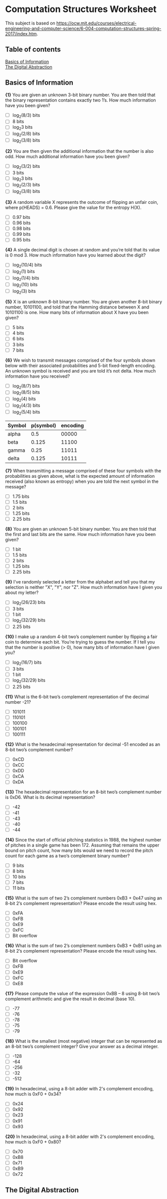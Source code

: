 # Computation Structures Worksheet

This subject is based on https://ocw.mit.edu/courses/electrical-engineering-and-computer-science/6-004-computation-structures-spring-2017/index.htm.

## Table of contents
[Basics of Information](#basics-of-information)  
[The Digital Abstraction](#the-digital-abstraction)  


## Basics of Information

**{1}** You are given an unknown 3-bit binary number. You are then told that the binary representation contains exactly two 1’s. How much information have you been given?   
- [ ] log<sub>2</sub>(8/3) bits
- [ ] 8 bits
- [ ] log<sub>2</sub>3 bits
- [ ] log<sub>2</sub>(2/8) bits
- [ ] log<sub>2</sub>(3/8) bits

**{2}** You are then given the additional information that the number is also odd. How much additional information have you been given? 
- [ ] log<sub>2</sub>(3/2) bits
- [ ] 3 bits
- [ ] log<sub>2</sub>3 bits
- [ ] log<sub>2</sub>(2/3) bits
- [ ] log<sub>2</sub>(3/8) bits

**{3}** A random variable X represents the outcome of flipping an unfair coin, where p(HEADS) = 0.6. Please give the value for the entropy H(X).
- [ ] 0.97 bits
- [ ] 0.96 bits
- [ ] 0.98 bits
- [ ] 0.99 bits
- [ ] 0.95 bits

**{4}** A single decimal digit is chosen at random and you’re told that its value is 0 mod 3. How much information have you learned about the digit?
- [ ] log<sub>2</sub>(10/4) bits
- [ ] log<sub>2</sub>(1) bits
- [ ] log<sub>2</sub>(1/4) bits
- [ ] log<sub>2</sub>(10) bits
- [ ] log<sub>2</sub>(3) bits

**{5}** X is an unknown 8-bit binary number. You are given another 8-bit binary number, 10101100, and told that the Hamming distance between X and 10101100 is one. How many bits of information about X have you been given?
- [ ] 5 bits
- [ ] 4 bits
- [ ] 6 bits
- [ ] 3 bits
- [ ] 7 bits

**{6}** We wish to transmit messages comprised of the four symbols shown below with their associated probabilities and 5-bit fixed-length encoding. An unknown symbol is received and you are told it’s not delta. How much information have you received?
- [ ] log<sub>2</sub>(8/7) bits
- [ ] log<sub>2</sub>(8/5) bits
- [ ] log<sub>2</sub>(4) bits
- [ ] log<sub>2</sub>(4/3) bits
- [ ] log<sub>2</sub>(5/4) bits

| Symbol | p(symbol) | encoding |
|--------|-----------|----------|
| alpha  | 0.5       | 00000    |
| beta   | 0.125     | 11100    |
| gamma  | 0.25      | 11011    |
| delta  | 0.125     | 10111    |

**{7}** When transmitting a message comprised of these four symbols with the probabilities as given above, what is the expected amount of information received (also known as entropy) when you are told the next symbol in the message?
- [ ] 1.75 bits
- [ ] 1.5 bits
- [ ] 2 bits
- [ ] 1.25 bits
- [ ] 2.25 bits

**{8}** You are given an unknown 5-bit binary number. You are then told that the first and last bits are the same. How much information have you been given?
- [ ] 1 bit
- [ ] 1.5 bits
- [ ] 2 bits
- [ ] 1.25 bits
- [ ] 2.25 bits

**{9}** I've randomly selected a letter from the alphabet and tell you that my selection is neither "X", "Y", nor "Z". How much information have I given you about my letter?
- [ ] log<sub>2</sub>(26/23) bits
- [ ] 3 bits
- [ ] 1 bit
- [ ] log<sub>2</sub>(32/29) bits
- [ ] 2.25 bits

**{10}** I make up a random 4-bit two’s complement number by flipping a fair coin to determine each bit. You’re trying to guess the number. If I tell you that the number is positive (> 0), how many bits of information have I given you?
- [ ] log<sub>2</sub>(16/7) bits
- [ ] 3 bits
- [ ] 1 bit
- [ ] log<sub>2</sub>(32/29) bits
- [ ] 2.25 bits

**{11}** What is the 6-bit two’s complement representation of the decimal number -21?
- [ ] 101011
- [ ] 110101
- [ ] 100100
- [ ] 100101
- [ ] 100111

**{12}** What is the hexadecimal representation for decimal -51 encoded as an 8-bit two’s complement number?
- [ ] 0xCD
- [ ] 0xCC
- [ ] 0xDD
- [ ] 0xCA
- [ ] 0xDA

**{13}** The hexadecimal representation for an 8-bit two’s complement number is 0xD6. What is its decimal representation?
- [ ] -42
- [ ] -41
- [ ] -43
- [ ] -40
- [ ] -44

**{14}** Since the start of official pitching statistics in 1988, the highest number of pitches in a single game has been 172. Assuming that remains the upper bound on pitch count, how many bits would we need to record the pitch count for each game as a two’s complement binary number?
- [ ] 9 bits
- [ ] 8 bits
- [ ] 10 bits
- [ ] 7 bits
- [ ] 11 bits

**{15}** What is the sum of two 2’s complement numbers 0xB3 + 0x47 using an 8-bit 2’s complement representation? Please encode the result using hex. 
- [ ] 0xFA
- [ ] 0xFB
- [ ] 0xE9
- [ ] 0xFC
- [ ] Bit overflow

**{16}** What is the sum of two 2’s complement numbers 0xB3 + 0xB1 using an 8-bit 2’s complement representation? Please encode the result using hex. 
- [ ] Bit overflow
- [ ] 0xFB
- [ ] 0xE9
- [ ] 0xFC
- [ ] 0xE8

**{17}** Please compute the value of the expression 0xBB – 8 using 8-bit two’s complement arithmetic and give the result in decimal (base 10). 
- [ ] -77 
- [ ] -76
- [ ] -78
- [ ] -75
- [ ] -79

**{18}** What is the smallest (most negative) integer that can be represented as an 8-bit two’s complement integer? Give your answer as a decimal integer.
- [ ] -128
- [ ] -64
- [ ] -256
- [ ] -32
- [ ] -512

**{19}** In hexadecimal, using a 8-bit adder with 2's complement encoding, how much is 0xF0 + 0x34? 
- [ ] 0x24
- [ ] 0x92
- [ ] 0x23
- [ ] 0x91
- [ ] 0x93

**{20}** In hexadecimal, using a 8-bit adder with 2's complement encoding, how much is 0xF0 + 0x80? 
- [ ] 0x70
- [ ] 0xB8
- [ ] 0x71
- [ ] 0xB9
- [ ] 0x72

## The Digital Abstraction

